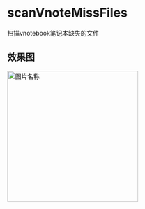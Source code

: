 # scanVnoteMissFiles
扫描vnotebook笔记本缺失的文件
## 效果图
 <img src="https://s1.ax1x.com/2020/04/30/JL4Mpq.md.png" width = "300" alt="图片名称" align=center />
